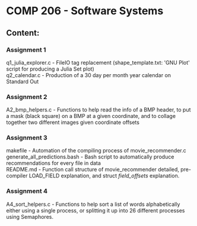 # COMP 206 - Software Systems

## Content:  
### Assignment 1  
q1_julia_explorer.c - FileIO tag replacement (shape_template.txt: 'GNU Plot' script for producing a Julia Set plot)  
q2_calendar.c - Production of a 30 day per month year calendar on Standard Out  
### Assignment 2  
A2_bmp_helpers.c - Functions to help read the info of a BMP header, to put a mask (black square) on a BMP at a given coordinate, and to collage together two different images given coordinate offsets  
### Assignment 3  
makefile - Automation of the compiling process of movie_recommender.c  
generate_all_predictions.bash - Bash script to automatically produce recommendations for every file in data  
README.md - Function call structure of movie_recommender detailed, pre-compiler LOAD_FIELD explanation, and struct *field_offsets* explanation.  
### Assignment 4  
A4_sort_helpers.c - Functions to help sort a list of words alphabetically either using a single process, or splitting it up into 26 different processes using Semaphores.